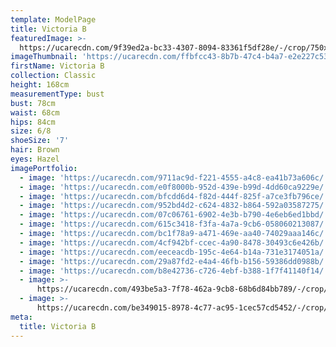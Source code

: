 ```yaml
---
template: ModelPage
title: Victoria B
featuredImage: >-
  https://ucarecdn.com/9f39ed2a-bc33-4307-8094-83361f5df28e/-/crop/750x551/0,0/-/preview/
imageThumbnail: 'https://ucarecdn.com/ffbfcc43-8b7b-47c4-b4a7-e2e227c53960/'
firstName: Victoria B
collection: Classic
height: 168cm
measurementType: bust
bust: 78cm
waist: 68cm
hips: 84cm
size: 6/8
shoeSize: '7'
hair: Brown
eyes: Hazel
imagePortfolio:
  - image: 'https://ucarecdn.com/9711ac9d-f221-4555-a4c8-ea41b73a606c/'
  - image: 'https://ucarecdn.com/e0f8000b-952d-439e-b99d-4dd60ca9229e/'
  - image: 'https://ucarecdn.com/bfcdd6d4-f82d-444f-825f-a7ce3fb796ce/'
  - image: 'https://ucarecdn.com/952bd4d2-c624-4832-b864-592a03587275/'
  - image: 'https://ucarecdn.com/07c06761-6902-4e3b-b790-4e6eb6ed1bbd/'
  - image: 'https://ucarecdn.com/615c3418-f3fa-4a7a-9cb6-058060213087/'
  - image: 'https://ucarecdn.com/bc1f78a9-a471-469e-aa40-74029aaa146c/'
  - image: 'https://ucarecdn.com/4cf942bf-ccec-4a90-8478-30493c6e426b/'
  - image: 'https://ucarecdn.com/eeceacdb-195c-4e64-b14a-731e3174051a/'
  - image: 'https://ucarecdn.com/29a87fd2-e4a4-46fb-b156-59386dd0988b/'
  - image: 'https://ucarecdn.com/b8e42736-c726-4ebf-b388-1f7f41140f14/'
  - image: >-
      https://ucarecdn.com/493be5a3-7f78-462a-9cb8-68b6d84bb789/-/crop/750x833/0,0/-/preview/
  - image: >-
      https://ucarecdn.com/be349015-8978-4c77-ac95-1cec57cd5452/-/crop/737x935/0,0/-/preview/
meta:
  title: Victoria B
---
```


